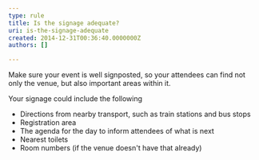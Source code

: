 ```yaml
---
type: rule
title: Is the signage adequate?
uri: is-the-signage-adequate
created: 2014-12-31T00:36:40.0000000Z
authors: []

---
```




<span class='intro'> <p>Make sure your event is well signposted, so your attendees can find not only the venue, but also important areas within it.&#160;</p> </span>

<p>​Your signage could include the following</p><ul><li>Directions from nearby transport, such as train stations and bus stops</li><li>Registration area</li><li>The agenda for the day to inform attendees of what is next</li><li>Nearest toilets</li><li>Room numbers (if the venue doesn't have that already)</li></ul>


